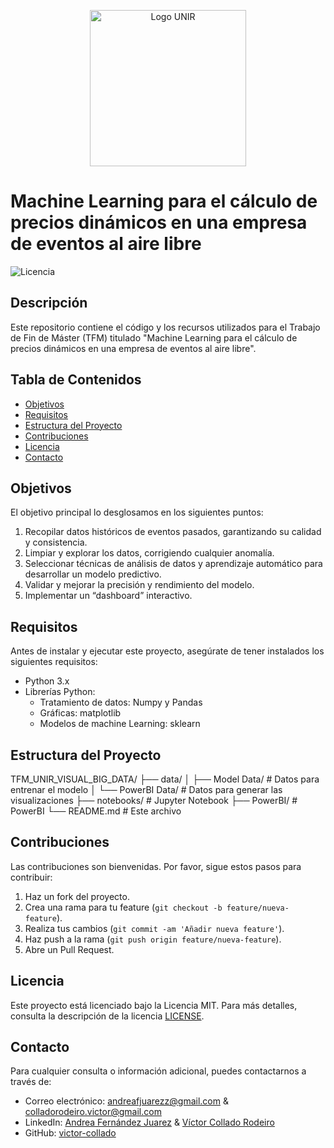 <p align="center">
  <img src="https://upload.wikimedia.org/wikipedia/commons/d/df/Logo_UNIR.png" alt="Logo UNIR" width="250"/>
</p>


# Machine Learning para el cálculo de precios dinámicos en una empresa de eventos al aire libre

![Licencia](https://img.shields.io/badge/licencia-MIT-blue.svg)

## Descripción

Este repositorio contiene el código y los recursos utilizados para el Trabajo de Fin de Máster (TFM) titulado "Machine Learning para el cálculo de precios dinámicos en una empresa de eventos al aire libre".

## Tabla de Contenidos

- [Objetivos](#Objetivos)
- [Requisitos](#requisitos)
- [Estructura del Proyecto](#estructura-del-proyecto)
- [Contribuciones](#contribuciones)
- [Licencia](#licencia)
- [Contacto](#contacto)

## Objetivos

El objetivo principal lo desglosamos en los siguientes puntos:
1.	Recopilar datos históricos de eventos pasados, garantizando su calidad y consistencia.
2.	Limpiar y explorar los datos, corrigiendo cualquier anomalía.
3.	Seleccionar técnicas de análisis de datos y aprendizaje automático para desarrollar un modelo predictivo.
4.	Validar y mejorar la precisión y rendimiento del modelo.
5.	Implementar un “dashboard” interactivo.


## Requisitos

Antes de instalar y ejecutar este proyecto, asegúrate de tener instalados los siguientes requisitos:

- Python 3.x
- Librerías Python:
    - Tratamiento de datos: Numpy y Pandas
    - Gráficas: matplotlib
    - Modelos de machine Learning: sklearn

## Estructura del Proyecto

TFM_UNIR_VISUAL_BIG_DATA/
├── data/
│ ├── Model Data/ # Datos para entrenar el modelo
│ └── PowerBI Data/ # Datos para generar las visualizaciones
├── notebooks/ # Jupyter Notebook
├── PowerBI/ # PowerBI
└── README.md # Este archivo

## Contribuciones

Las contribuciones son bienvenidas. Por favor, sigue estos pasos para contribuir:

1. Haz un fork del proyecto.
2. Crea una rama para tu feature (`git checkout -b feature/nueva-feature`).
3. Realiza tus cambios (`git commit -am 'Añadir nueva feature'`).
4. Haz push a la rama (`git push origin feature/nueva-feature`).
5. Abre un Pull Request.

## Licencia

Este proyecto está licenciado bajo la Licencia MIT. Para más detalles, consulta la descripción de la licencia [LICENSE](https://opensource.org/license/mit).

## Contacto

Para cualquier consulta o información adicional, puedes contactarnos a través de:

- Correo electrónico: [andreafjuarezz@gmail.com](mailto:andreafjuarezz@gmail.com) & [colladorodeiro.victor@gmail.com](mailto:colladorodeiro.victor@gmail.com)
- LinkedIn: [Andrea Fernández Juarez](https://www.linkedin.com/in/andrea-fernandez-juarez/) & [Víctor Collado Rodeiro](https://www.linkedin.com/in/victorcollado/)
- GitHub: [victor-collado](https://github.com/victor-collado)

